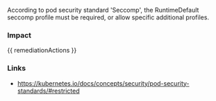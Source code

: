 
According to pod security standard 'Seccomp', the RuntimeDefault seccomp profile must be required, or allow specific additional profiles.

### Impact
<!-- Add Impact here -->

<!-- DO NOT CHANGE -->
{{ remediationActions }}

### Links
- https://kubernetes.io/docs/concepts/security/pod-security-standards/#restricted


